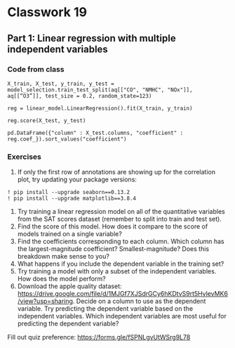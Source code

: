 # Classwork 19

## Part 1: Linear regression with multiple independent variables

### Code from class

```
X_train, X_test, y_train, y_test = model_selection.train_test_split(aq[["CO", "NMHC", "NOx"]], aq[[“O3”]], test_size = 0.2, random_state=123)

reg = linear_model.LinearRegression().fit(X_train, y_train)

reg.score(X_test, y_test)

pd.DataFrame({"column" : X_test.columns, "coefficient" : reg.coef_}).sort_values("coefficient")
```

### Exercises

1. If only the first row of annotations are showing up for the correlation plot, try updating your package versions:
```
! pip install --upgrade seaborn==0.13.2
! pip install --upgrade matplotlib==3.8.4
```
1. Try training a linear regression model on all of the quantitative variables from the SAT scores dataset (remember to split into train and test set).
1. Find the score of this model. How does it compare to the score of models trained on a single variable?
1. Find the coefficients corresponding to each column. Which column has the largest-magnitude coefficient? Smallest-magnitude? Does this breakdown make sense to you?
1. What happens if you include the dependent variable in the training set?
1. Try training a model with only a subset of the independent variables. How does the model perform?
1. Download the apple quality dataset: https://drive.google.com/file/d/1MJGf7XJSdrGCy6hKDtvS9rt5HvlevMK6/view?usp=sharing. Decide on a column to use as the dependent variable. Try predicting the dependent variable based on the independent variables. Which independent variables are most useful for predicting the dependent variable?


Fill out quiz preference: https://forms.gle/fSPNLgvUtWSrg9L78 
